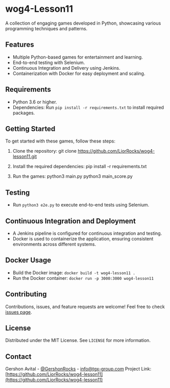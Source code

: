 # wog4-Lesson11

A collection of engaging games developed in Python, showcasing various programming techniques and patterns.

## Features

- Multiple Python-based games for entertainment and learning.
- End-to-end testing with Selenium.
- Continuous Integration and Delivery using Jenkins.
- Containerization with Docker for easy deployment and scaling.

## Requirements

- Python 3.6 or higher.
- Dependencies: Run `pip install -r requirements.txt` to install required packages.

## Getting Started

To get started with these games, follow these steps:

1. Clone the repository:
git clone https://github.com/LiorRocks/wog4-lesson11.git

2. Install the required dependencies:
pip install -r requirements.txt

3. Run the games:
python3 main.py
python3 main_score.py


## Testing

- Run `python3 e2e.py` to execute end-to-end tests using Selenium.

## Continuous Integration and Deployment

- A Jenkins pipeline is configured for continuous integration and testing.
- Docker is used to containerize the application, ensuring consistent environments across different systems.

## Docker Usage

- Build the Docker image: `docker build -t wog4-lesson11 .`
- Run the Docker container: `docker run -p 3000:3000 wog4-lesson11`

## Contributing

Contributions, issues, and feature requests are welcome! Feel free to check [issues page](https://github.com/LiorRocks/wog4-lesson11/issues).

## License

Distributed under the MIT License. See `LICENSE` for more information.

## Contact
Gershon Avital - [@GershonRocks](https://twitter.com/GershonRocks) - info@tgx-group.com
Project Link: [https://github.com/LiorRocks/wog4-lesson11](https://github.com/LiorRocks/wog4-lesson11)
